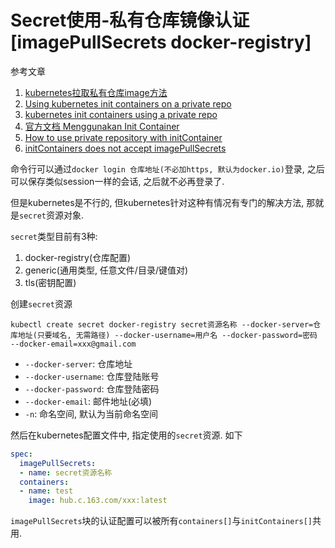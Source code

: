 # Secret使用-私有仓库镜像认证[imagePullSecrets docker-registry]

参考文章

1. [kubernetes拉取私有仓库image方法](https://blog.csdn.net/kozazyh/article/details/79427119)
2. [Using kubernetes init containers on a private repo](https://stackoverflow.com/questions/42462244/using-kubernetes-init-containers-on-a-private-repo)
3. [kubernetes init containers using a private repo](https://stackoverflow.com/questions/42422892/kubernetes-init-containers-using-a-private-repo)
4. [官方文档 Menggunakan Init Container](https://kubernetes.io/id/docs/concepts/workloads/pods/init-containers/#menggunakan-init-container)
5. [How to use private repository with initContainer](https://stackoverflow.com/questions/53185465/how-to-use-private-repository-with-initcontainer)
6. [initContainers does not accept imagePullSecrets](https://github.com/kubernetes/kubernetes/issues/70732)

命令行可以通过`docker login 仓库地址(不必加https, 默认为docker.io)`登录, 之后可以保存类似session一样的会话, 之后就不必再登录了.

但是kubernetes是不行的, 但kubernetes针对这种有情况有专门的解决方法, 那就是`secret`资源对象.

`secret`类型目前有3种: 

1. docker-registry(仓库配置)
2. generic(通用类型, 任意文件/目录/键值对)
3. tls(密钥配置)

创建`secret`资源

```
kubectl create secret docker-registry secret资源名称 --docker-server=仓库地址(只要域名, 无需路径) --docker-username=用户名 --docker-password=密码 --docker-email=xxx@gmail.com
```

- `--docker-server`: 仓库地址
- `--docker-username`: 仓库登陆账号
- `--docker-password`: 仓库登陆密码
- `--docker-email`: 邮件地址(必填)
- `-n`: 命名空间, 默认为当前命名空间

然后在kubernetes配置文件中, 指定使用的`secret`资源. 如下

```yaml
spec:
  imagePullSecrets:
  - name: secret资源名称
  containers:
  - name: test
    image: hub.c.163.com/xxx:latest
```

`imagePullSecrets`块的认证配置可以被所有`containers[]`与`initContainers[]`共用.
